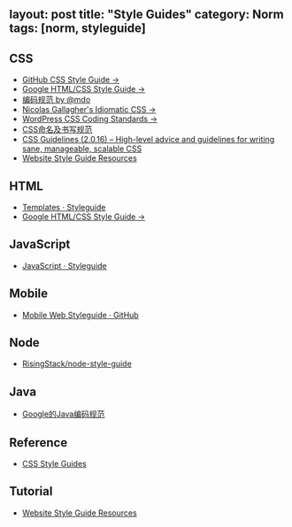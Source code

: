 layout: post
title: "Style Guides"
category: Norm
tags: [norm, styleguide]
---

## CSS

- [GitHub CSS Style Guide →](https://github.com/styleguide/css)
- [Google HTML/CSS Style Guide →](http://google-styleguide.googlecode.com/svn/trunk/htmlcssguide.xml)
- [编码规范 by @mdo](http://codeguide.bootcss.com/)
- [Nicolas Gallagher's Idiomatic CSS →](https://github.com/necolas/idiomatic-css)
- [WordPress CSS Coding Standards →](http://make.wordpress.org/core/handbook/coding-standards/css/)
- [CSS命名及书写规范](http://www.admin10000.com/document/23.html)
- [CSS Guidelines (2.0.16) – High-level advice and guidelines for writing sane, manageable, scalable CSS](http://cssguidelin.es)
- [Website Style Guide Resources](http://styleguides.io/)

## HTML

- [Templates · Styleguide](https://github.com/styleguide/templates)
- [Google HTML/CSS Style Guide →](http://google-styleguide.googlecode.com/svn/trunk/htmlcssguide.xml)

## JavaScript

- [JavaScript · Styleguide](https://github.com/styleguide/javascript)

## Mobile

- [Mobile Web Styleguide · GitHub](https://github.com/styleguide/mobile)

## Node

- [RisingStack/node-style-guide](https://github.com/RisingStack/node-style-guide)

## Java

- [Google的Java编码规范](http://www.infoq.com/cn/news/2014/02/google-java-coding-standards)

## Reference

- [CSS Style Guides](http://css-tricks.com/css-style-guides/)

## Tutorial

- [Website Style Guide Resources](http://styleguides.io/)
